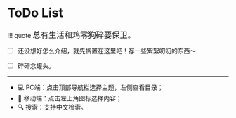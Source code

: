 
# ToDo List


!!! quote
    <font size = 4>总有生活和鸡零狗碎要保卫。</font>

- [ ] 还没想好怎么介绍，就先搁置在这里吧！存一些絮絮叨叨的东西～
- [ ] 碎碎念罐头。


---------------
- 💻 PC端：点击顶部导航栏选择主题，左侧查看目录；
- 📱 移动端：点击左上角图标选择内容；
- 🔍 搜索：支持中文检索。